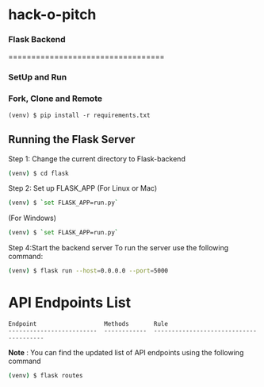 # hack-o-pitch


### Flask Backend
==================================

### SetUp and Run

### Fork, Clone and Remote

    (venv) $ pip install -r requirements.txt

## Running the Flask Server

Step 1: Change the current directory to Flask-backend
```sh
(venv) $ cd flask
```

Step 2: Set up FLASK_APP
(For Linux or Mac)
```sh
(venv) $ `set FLASK_APP=run.py`
```

(For Windows)
```sh
(venv) $ `set FLASK_APP=run.py`
```


Step 4:Start the backend server
To run the server use the following command:
```sh
(venv) $ flask run --host=0.0.0.0 --port=5000
```


# API Endpoints List

```
Endpoint                   Methods       Rule
-------------------------  ------------  ---------------------------------------

```

**Note** : You can find the updated list of API endpoints using the following command
```sh
(venv) $ flask routes
```

